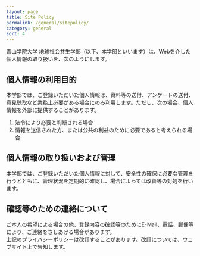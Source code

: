 ```yaml
---
layout: page
title: Site Policy
permalink: /general/sitepolicy/
category: general
sort: 4
---
```



青山学院大学 地球社会共生学部（以下、本学部といいます）は、Webを介した個人情報の取り扱いを、次のようにします。

## 個人情報の利用目的

本学部では、ご登録いただいた個人情報は、資料等の送付、アンケートの送付、意見聴取など業務上必要がある場合にのみ利用します。ただし、次の場合、個人情報を外部に提供することがあります。

1.  法令により必要と判断される場合
2.  情報を送信された方、または公共の利益のために必要であると考えられる場合

## 個人情報の取り扱いおよび管理

本学部では、ご登録いただいた個人情報に対して、安全性の確保に必要な管理を行うとともに、管理状況を定期的に確認し、場合によっては改善等の対処を行います。

## 確認等のための連絡について

ご本人の希望による場合の他、登録内容の確認等のためにE-Mail、電話、郵便等により、ご連絡をさしあげる場合があります。  
上記のプライバシーポリシーは改訂することがあります。改訂については、ウェブサイト上で告知します。
